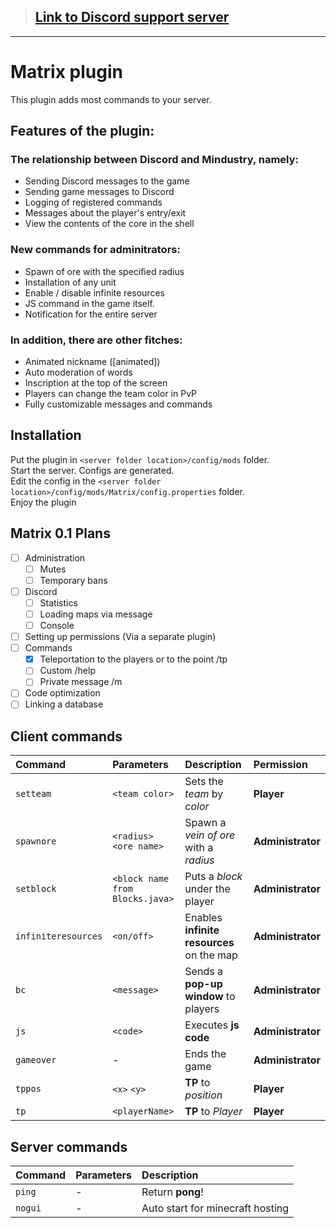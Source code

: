> ## [Link to Discord support server](https://discord.gg/cg82mjh)

***

# Matrix plugin
This plugin adds most commands to your server.

## Features of the plugin:<br>

### The relationship between Discord and Mindustry, namely:
 - Sending Discord messages to the game
 - Sending game messages to Discord
 - Logging of registered commands
 - Messages about the player's entry/exit
 - View the contents of the core in the shell
 
### New commands for adminitrators:
 - Spawn of ore with the specified radius
 - Installation of any unit
 - Enable / disable infinite resources
 - JS command in the game itself.
 - Notification for the entire server
 
### In addition, there are other fitches:
 - Animated nickname ([animated])
 - Auto moderation of words
 - Inscription at the top of the screen
 - Players can change the team color in PvP
 - Fully customizable messages and commands

## Installation

Put the plugin in ``<server folder location>/config/mods`` folder.<br>
Start the server. Configs are generated.<br>
Edit the config in the ``<server folder location>/config/mods/Matrix/config.properties`` folder.<br>
Enjoy the plugin

## Matrix 0.1 Plans
- [ ] Administration
  - [ ] Mutes
  - [ ] Temporary bans
- [ ] Discord
  - [ ] Statistics
  - [ ] Loading maps via message
  - [ ] Console
- [ ] Setting up permissions (Via a separate plugin)
- [ ] Commands
  - [X] Teleportation to the players or to the point /tp
  - [ ] Custom /help
  - [ ] Private message /m
- [ ] Code optimization
- [ ] Linking a database

## Client commands

| Command | Parameters | Description | Permission
|:---|:---|:---|:--- |
| `setteam` | `<team color>` | Sets the *team* by *color* | **Player** |
| `spawnore` | `<radius>` `<ore name>` | Spawn a *vein of ore* with a *radius* | **Administrator** |
| `setblock` | `<block name from Blocks.java>` | Puts a *block* under the player | **Administrator** |
| `infiniteresources` | `<on/off>` | Enables **infinite resources** on the map | **Administrator** |
| `bc` | `<message>` | Sends a **pop-up window** to players | **Administrator** |
| `js` | `<code>` | Executes **js code** | **Administrator** |
| `gameover` | - | Ends the game | **Administrator** |
| `tppos` | `<x>` `<y>` | **TP** to *position* | **Player** |
| `tp` | `<playerName>` | **TP** to *Player* | **Player** |

## Server commands

| Command | Parameters | Description |
|:---|:---|:--- |
| `ping` | - | Return **pong**! |
| `nogui` | - | Auto start for minecraft hosting |
